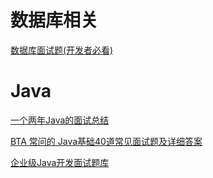 # 数据库相关  
[数据库面试题(开发者必看)](https://juejin.im/post/5a9ca0d6518825555c1d1acd)


# Java
[一个两年Java的面试总结](https://juejin.im/post/5a9f5ce86fb9a028de443ed9) 

[BTA 常问的 Java基础40道常见面试题及详细答案](https://juejin.im/post/5aa3ea686fb9a028c522cda5?utm_source=gold_browser_extension)

[企业级Java开发面试题库](http://javaee.hqyj.com/mianshi/?lbj-INew)
